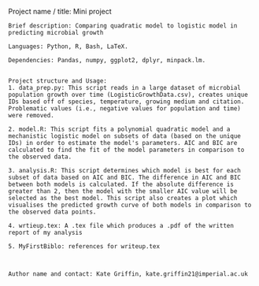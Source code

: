 Project name / title: Mini project

    Brief description: Comparing quadratic model to logistic model in predicting microbial growth

    Languages: Python, R, Bash, LaTeX.
    
    Dependencies: Pandas, numpy, ggplot2, dplyr, minpack.lm.


    Project structure and Usage: 
    1. data_prep.py: This script reads in a large dataset of microbial population growth over time (LogisticGrowthData.csv), creates unique IDs based off of species, temperature, growing medium and citation. Problematic values (i.e., negative values for population and time) were removed.
    
    2. model.R: This script fits a polynomial quadratic model and a mechanistic logistic model on subsets of data (based on the unique IDs) in order to estimate the model's parameters. AIC and BIC are calculated to find the fit of the model parameters in comparison to the observed data. 
    
    3. analysis.R: This script determines which model is best for each subset of data based on AIC and BIC. The difference in AIC and BIC between both models is calculated. If the absolute difference is greater than 2, then the model with the smaller AIC value will be selected as the best model. This script also creates a plot which visualises the predicted growth curve of both models in comparison to the observed data points. 
    
    4. wrtieup.tex: A .tex file which produces a .pdf of the written report of my analysis
    
    5. MyFirstBiblo: references for writeup.tex
    


    Author name and contact: Kate Griffin, kate.griffin21@imperial.ac.uk
